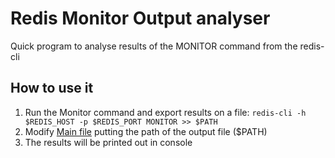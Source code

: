 # Redis Monitor Output analyser
Quick program to analyse results of the MONITOR command from the redis-cli

## How to use it
1. Run the Monitor command and export results on a file:
`redis-cli -h $REDIS_HOST -p $REDIS_PORT MONITOR >> $PATH`
2. Modify [Main file](./src/Main.java) putting the path of the output file ($PATH)
3. The results will be printed out in console